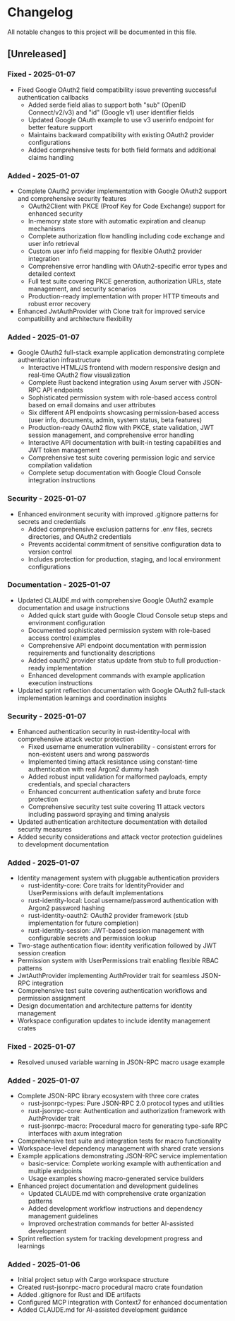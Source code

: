 # Changelog

All notable changes to this project will be documented in this file.

## [Unreleased]

### Fixed - 2025-01-07
- Fixed Google OAuth2 field compatibility issue preventing successful authentication callbacks
  - Added serde field alias to support both "sub" (OpenID Connect/v2/v3) and "id" (Google v1) user identifier fields
  - Updated Google OAuth example to use v3 userinfo endpoint for better feature support
  - Maintains backward compatibility with existing OAuth2 provider configurations
  - Added comprehensive tests for both field formats and additional claims handling

### Added - 2025-01-07
- Complete OAuth2 provider implementation with Google OAuth2 support and comprehensive security features
  - OAuth2Client with PKCE (Proof Key for Code Exchange) support for enhanced security
  - In-memory state store with automatic expiration and cleanup mechanisms
  - Complete authorization flow handling including code exchange and user info retrieval
  - Custom user info field mapping for flexible OAuth2 provider integration
  - Comprehensive error handling with OAuth2-specific error types and detailed context
  - Full test suite covering PKCE generation, authorization URLs, state management, and security scenarios
  - Production-ready implementation with proper HTTP timeouts and robust error recovery
- Enhanced JwtAuthProvider with Clone trait for improved service compatibility and architecture flexibility

### Added - 2025-01-07
- Google OAuth2 full-stack example application demonstrating complete authentication infrastructure
  - Interactive HTML/JS frontend with modern responsive design and real-time OAuth2 flow visualization
  - Complete Rust backend integration using Axum server with JSON-RPC API endpoints
  - Sophisticated permission system with role-based access control based on email domains and user attributes
  - Six different API endpoints showcasing permission-based access (user info, documents, admin, system status, beta features)
  - Production-ready OAuth2 flow with PKCE, state validation, JWT session management, and comprehensive error handling
  - Interactive API documentation with built-in testing capabilities and JWT token management
  - Comprehensive test suite covering permission logic and service compilation validation
  - Complete setup documentation with Google Cloud Console integration instructions

### Security - 2025-01-07
- Enhanced environment security with improved .gitignore patterns for secrets and credentials
  - Added comprehensive exclusion patterns for .env files, secrets directories, and OAuth2 credentials
  - Prevents accidental commitment of sensitive configuration data to version control
  - Includes protection for production, staging, and local environment configurations

### Documentation - 2025-01-07
- Updated CLAUDE.md with comprehensive Google OAuth2 example documentation and usage instructions
  - Added quick start guide with Google Cloud Console setup steps and environment configuration
  - Documented sophisticated permission system with role-based access control examples
  - Comprehensive API endpoint documentation with permission requirements and functionality descriptions
  - Added oauth2 provider status update from stub to full production-ready implementation
  - Enhanced development commands with example application execution instructions
- Updated sprint reflection documentation with Google OAuth2 full-stack implementation learnings and coordination insights

### Security - 2025-01-07
- Enhanced authentication security in rust-identity-local with comprehensive attack vector protection
  - Fixed username enumeration vulnerability - consistent errors for non-existent users and wrong passwords
  - Implemented timing attack resistance using constant-time authentication with real Argon2 dummy hash
  - Added robust input validation for malformed payloads, empty credentials, and special characters
  - Enhanced concurrent authentication safety and brute force protection
  - Comprehensive security test suite covering 11 attack vectors including password spraying and timing analysis
- Updated authentication architecture documentation with detailed security measures
- Added security considerations and attack vector protection guidelines to development documentation

### Added - 2025-01-07
- Identity management system with pluggable authentication providers
  - rust-identity-core: Core traits for IdentityProvider and UserPermissions with default implementations
  - rust-identity-local: Local username/password authentication with Argon2 password hashing
  - rust-identity-oauth2: OAuth2 provider framework (stub implementation for future completion)
  - rust-identity-session: JWT-based session management with configurable secrets and permission lookup
- Two-stage authentication flow: identity verification followed by JWT session creation
- Permission system with UserPermissions trait enabling flexible RBAC patterns
- JwtAuthProvider implementing AuthProvider trait for seamless JSON-RPC integration
- Comprehensive test suite covering authentication workflows and permission assignment
- Design documentation and architecture patterns for identity management
- Workspace configuration updates to include identity management crates

### Fixed - 2025-01-07
- Resolved unused variable warning in JSON-RPC macro usage example

### Added - 2025-01-07
- Complete JSON-RPC library ecosystem with three core crates
  - rust-jsonrpc-types: Pure JSON-RPC 2.0 protocol types and utilities
  - rust-jsonrpc-core: Authentication and authorization framework with AuthProvider trait
  - rust-jsonrpc-macro: Procedural macro for generating type-safe RPC interfaces with axum integration
- Comprehensive test suite and integration tests for macro functionality
- Workspace-level dependency management with shared crate versions
- Example applications demonstrating JSON-RPC service implementation
  - basic-service: Complete working example with authentication and multiple endpoints
  - Usage examples showing macro-generated service builders
- Enhanced project documentation and development guidelines
  - Updated CLAUDE.md with comprehensive crate organization patterns
  - Added development workflow instructions and dependency management guidelines
  - Improved orchestration commands for better AI-assisted development
- Sprint reflection system for tracking development progress and learnings

### Added - 2025-01-06
- Initial project setup with Cargo workspace structure
- Created rust-jsonrpc-macro procedural macro crate foundation
- Added .gitignore for Rust and IDE artifacts
- Configured MCP integration with Context7 for enhanced documentation
- Added CLAUDE.md for AI-assisted development guidance